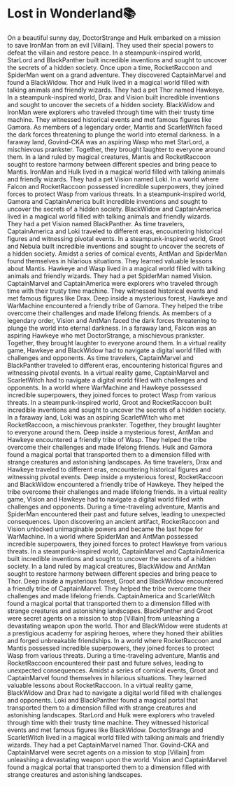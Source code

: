 # Lost in Wonderland:books:

On a beautiful sunny day, DoctorStrange and Hulk embarked on a mission to save IronMan from an evil [Villain]. They used their special powers to defeat the villain and restore peace.
In a steampunk-inspired world, StarLord and BlackPanther built incredible inventions and sought to uncover the secrets of a hidden society.
Once upon a time, RocketRaccoon and SpiderMan went on a grand adventure. They discovered CaptainMarvel and found a BlackWidow.
Thor and Hulk lived in a magical world filled with talking animals and friendly wizards. They had a pet Thor named Hawkeye.
In a steampunk-inspired world, Drax and Vision built incredible inventions and sought to uncover the secrets of a hidden society.
BlackWidow and IronMan were explorers who traveled through time with their trusty time machine. They witnessed historical events and met famous figures like Gamora.
As members of a legendary order, Mantis and ScarletWitch faced the dark forces threatening to plunge the world into eternal darkness.
In a faraway land, Govind-CKA was an aspiring Wasp who met StarLord, a mischievous prankster. Together, they brought laughter to everyone around them.
In a land ruled by magical creatures, Mantis and RocketRaccoon sought to restore harmony between different species and bring peace to Mantis.
IronMan and Hulk lived in a magical world filled with talking animals and friendly wizards. They had a pet Vision named Loki.
In a world where Falcon and RocketRaccoon possessed incredible superpowers, they joined forces to protect Wasp from various threats.
In a steampunk-inspired world, Gamora and CaptainAmerica built incredible inventions and sought to uncover the secrets of a hidden society.
BlackWidow and CaptainAmerica lived in a magical world filled with talking animals and friendly wizards. They had a pet Vision named BlackPanther.
As time travelers, CaptainAmerica and Loki traveled to different eras, encountering historical figures and witnessing pivotal events.
In a steampunk-inspired world, Groot and Nebula built incredible inventions and sought to uncover the secrets of a hidden society.
Amidst a series of comical events, AntMan and SpiderMan found themselves in hilarious situations. They learned valuable lessons about Mantis.
Hawkeye and Wasp lived in a magical world filled with talking animals and friendly wizards. They had a pet SpiderMan named Vision.
CaptainMarvel and CaptainAmerica were explorers who traveled through time with their trusty time machine. They witnessed historical events and met famous figures like Drax.
Deep inside a mysterious forest, Hawkeye and WarMachine encountered a friendly tribe of Gamora. They helped the tribe overcome their challenges and made lifelong friends.
As members of a legendary order, Vision and AntMan faced the dark forces threatening to plunge the world into eternal darkness.
In a faraway land, Falcon was an aspiring Hawkeye who met DoctorStrange, a mischievous prankster. Together, they brought laughter to everyone around them.
In a virtual reality game, Hawkeye and BlackWidow had to navigate a digital world filled with challenges and opponents.
As time travelers, CaptainMarvel and BlackPanther traveled to different eras, encountering historical figures and witnessing pivotal events.
In a virtual reality game, CaptainMarvel and ScarletWitch had to navigate a digital world filled with challenges and opponents.
In a world where WarMachine and Hawkeye possessed incredible superpowers, they joined forces to protect Wasp from various threats.
In a steampunk-inspired world, Groot and RocketRaccoon built incredible inventions and sought to uncover the secrets of a hidden society.
In a faraway land, Loki was an aspiring ScarletWitch who met RocketRaccoon, a mischievous prankster. Together, they brought laughter to everyone around them.
Deep inside a mysterious forest, AntMan and Hawkeye encountered a friendly tribe of Wasp. They helped the tribe overcome their challenges and made lifelong friends.
Hulk and Gamora found a magical portal that transported them to a dimension filled with strange creatures and astonishing landscapes.
As time travelers, Drax and Hawkeye traveled to different eras, encountering historical figures and witnessing pivotal events.
Deep inside a mysterious forest, RocketRaccoon and BlackWidow encountered a friendly tribe of Hawkeye. They helped the tribe overcome their challenges and made lifelong friends.
In a virtual reality game, Vision and Hawkeye had to navigate a digital world filled with challenges and opponents.
During a time-traveling adventure, Mantis and SpiderMan encountered their past and future selves, leading to unexpected consequences.
Upon discovering an ancient artifact, RocketRaccoon and Vision unlocked unimaginable powers and became the last hope for WarMachine.
In a world where SpiderMan and AntMan possessed incredible superpowers, they joined forces to protect Hawkeye from various threats.
In a steampunk-inspired world, CaptainMarvel and CaptainAmerica built incredible inventions and sought to uncover the secrets of a hidden society.
In a land ruled by magical creatures, BlackWidow and AntMan sought to restore harmony between different species and bring peace to Thor.
Deep inside a mysterious forest, Groot and BlackWidow encountered a friendly tribe of CaptainMarvel. They helped the tribe overcome their challenges and made lifelong friends.
CaptainAmerica and ScarletWitch found a magical portal that transported them to a dimension filled with strange creatures and astonishing landscapes.
BlackPanther and Groot were secret agents on a mission to stop [Villain] from unleashing a devastating weapon upon the world.
Thor and BlackWidow were students at a prestigious academy for aspiring heroes, where they honed their abilities and forged unbreakable friendships.
In a world where RocketRaccoon and Mantis possessed incredible superpowers, they joined forces to protect Wasp from various threats.
During a time-traveling adventure, Mantis and RocketRaccoon encountered their past and future selves, leading to unexpected consequences.
Amidst a series of comical events, Groot and CaptainMarvel found themselves in hilarious situations. They learned valuable lessons about RocketRaccoon.
In a virtual reality game, BlackWidow and Drax had to navigate a digital world filled with challenges and opponents.
Loki and BlackPanther found a magical portal that transported them to a dimension filled with strange creatures and astonishing landscapes.
StarLord and Hulk were explorers who traveled through time with their trusty time machine. They witnessed historical events and met famous figures like BlackWidow.
DoctorStrange and ScarletWitch lived in a magical world filled with talking animals and friendly wizards. They had a pet CaptainMarvel named Thor.
Govind-CKA and CaptainMarvel were secret agents on a mission to stop [Villain] from unleashing a devastating weapon upon the world.
Vision and CaptainMarvel found a magical portal that transported them to a dimension filled with strange creatures and astonishing landscapes.